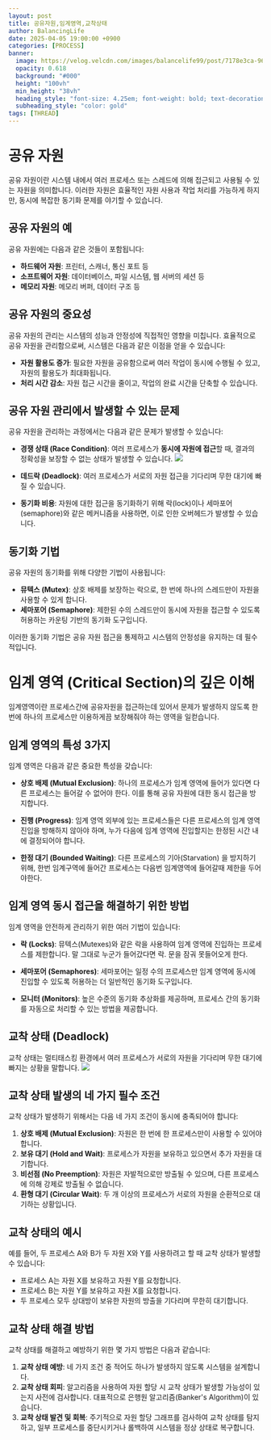 ```yaml
---
layout: post
title: 공유자원,임계영역,교착상태
author: BalancingLife
date: 2025-04-05 19:00:00 +0900 
categories: [PROCESS]
banner:
  image: https://velog.velcdn.com/images/balancelife99/post/7178e3ca-9668-44c3-bac5-9544dbd4b9e0/image.png
  opacity: 0.618
  background: "#000"
  height: "100vh"
  min_height: "38vh"
  heading_style: "font-size: 4.25em; font-weight: bold; text-decoration: underline"
  subheading_style: "color: gold"
tags: [THREAD]
---
```


# 공유 자원

공유 자원이란 시스템 내에서 여러 프로세스 또는 스레드에 의해 접근되고 사용될 수 있는 자원을 의미합니다. 이러한 자원은 효율적인 자원 사용과 작업 처리를 가능하게 하지만, 동시에 복잡한 동기화 문제를 야기할 수 있습니다.

## 공유 자원의 예

공유 자원에는 다음과 같은 것들이 포함됩니다:

- **하드웨어 자원**: 프린터, 스캐너, 통신 포트 등
- **소프트웨어 자원**: 데이터베이스, 파일 시스템, 웹 서버의 세션 등
- **메모리 자원**: 메모리 버퍼, 데이터 구조 등

## 공유 자원의 중요성

공유 자원의 관리는 시스템의 성능과 안정성에 직접적인 영향을 미칩니다. 효율적으로 공유 자원을 관리함으로써, 시스템은 다음과 같은 이점을 얻을 수 있습니다:

- **자원 활용도 증가**: 필요한 자원을 공유함으로써 여러 작업이 동시에 수행될 수 있고, 자원의 활용도가 최대화됩니다.
- **처리 시간 감소**: 자원 접근 시간을 줄이고, 작업의 완료 시간을 단축할 수 있습니다.

## 공유 자원 관리에서 발생할 수 있는 문제

공유 자원을 관리하는 과정에서는 다음과 같은 문제가 발생할 수 있습니다:

- **경쟁 상태 (Race Condition)**: 여러 프로세스가 **동시에 자원에 접근**할 때, 결과의 정확성을 보장할 수 없는 상태가 발생할 수 있습니다.
![](https://velog.velcdn.com/images/balancelife99/post/ed814d22-e57f-4021-ace9-922c5388ce5f/image.png)

- **데드락 (Deadlock)**: 여러 프로세스가 서로의 자원 접근을 기다리며 무한 대기에 빠질 수 있습니다.
- **동기화 비용**: 자원에 대한 접근을 동기화하기 위해 락(lock)이나 세마포어(semaphore)와 같은 메커니즘을 사용하면, 이로 인한 오버헤드가 발생할 수 있습니다.

## 동기화 기법

공유 자원의 동기화를 위해 다양한 기법이 사용됩니다:

- **뮤텍스 (Mutex)**: 상호 배제를 보장하는 락으로, 한 번에 하나의 스레드만이 자원을 사용할 수 있게 합니다.
- **세마포어 (Semaphore)**: 제한된 수의 스레드만이 동시에 자원을 접근할 수 있도록 허용하는 카운팅 기반의 동기화 도구입니다.

이러한 동기화 기법은 공유 자원 접근을 통제하고 시스템의 안정성을 유지하는 데 필수적입니다.


# 임계 영역 (Critical Section)의 깊은 이해

임계영역이란 프로세스간에 공유자원을 접근하는데 있어서 문제가 발생하지 않도록 한번에 하나의 프로세스만 이용하게끔 보장해줘야 하는 영역을 일컫습니다.

## 임계 영역의 특성 3가지

임계 영역은 다음과 같은 중요한 특성을 갖습니다:

- **상호 배제 (Mutual Exclusion)**: 하나의 프로세스가 임계 영역에 들어가 있다면 다른 프로세스는 들어갈 수 없어야 한다. 
이를 통해 공유 자원에 대한 동시 접근을 방지합니다.
  
- **진행 (Progress)**: 임계 영역 외부에 있는 프로세스들은 다른 프로세스의 임계 영역 진입을 방해하지 않아야 하며, 누가 다음에 임계 영역에 진입할지는 한정된 시간 내에 결정되어야 합니다.
  
- **한정 대기 (Bounded Waiting)**: 다른 프로세스의 기아(Starvation) 을 방지하기 위해, 한번 임계구역에 들어간 프로세스는 다음번 임계영역에 들어갈때 제한을 두어야한다.


## 임계 영역 동시 접근을 해결하기 위한 방법

임계 영역을 안전하게 관리하기 위한 여러 기법이 있습니다:

- **락 (Locks)**: 뮤텍스(Mutexes)와 같은 락을 사용하여 임계 영역에 진입하는 프로세스를 제한합니다. 
말 그대로 누군가 들어갔다면 락. 문을 잠궈 못들어오게 한다.
  
- **세마포어 (Semaphores)**: 세마포어는 일정 수의 프로세스만 임계 영역에 동시에 진입할 수 있도록 허용하는 더 일반적인 동기화 도구입니다.
  
- **모니터 (Monitors)**: 높은 수준의 동기화 추상화를 제공하며, 프로세스 간의 동기화를 자동으로 처리할 수 있는 방법을 제공합니다.

## 교착 상태 (Deadlock)
교착 상태는 멀티태스킹 환경에서 여러 프로세스가 서로의 자원을 기다리며 무한 대기에 빠지는 상황을 말합니다.
![](https://velog.velcdn.com/images/balancelife99/post/7178e3ca-9668-44c3-bac5-9544dbd4b9e0/image.png)

## 교착 상태 발생의 네 가지 필수 조건

교착 상태가 발생하기 위해서는 다음 네 가지 조건이 동시에 충족되어야 합니다:

1. **상호 배제 (Mutual Exclusion)**: 자원은 한 번에 한 프로세스만이 사용할 수 있어야 합니다.
2. **보유 대기 (Hold and Wait)**: 프로세스가 자원을 보유하고 있으면서 추가 자원을 대기합니다.
3. **비선점 (No Preemption)**: 자원은 자발적으로만 방출될 수 있으며, 다른 프로세스에 의해 강제로 방출될 수 없습니다.
4. **환형 대기 (Circular Wait)**: 두 개 이상의 프로세스가 서로의 자원을 순환적으로 대기하는 상황입니다.

## 교착 상태의 예시

예를 들어, 두 프로세스 A와 B가 두 자원 X와 Y를 사용하려고 할 때 교착 상태가 발생할 수 있습니다:

- 프로세스 A는 자원 X를 보유하고 자원 Y를 요청합니다.
- 프로세스 B는 자원 Y를 보유하고 자원 X를 요청합니다.
- 두 프로세스 모두 상대방이 보유한 자원의 방출을 기다리며 무한히 대기합니다.

## 교착 상태 해결 방법

교착 상태를 해결하고 예방하기 위한 몇 가지 방법은 다음과 같습니다:

1. **교착 상태 예방**: 네 가지 조건 중 적어도 하나가 발생하지 않도록 시스템을 설계합니다.
2. **교착 상태 회피**: 알고리즘을 사용하여 자원 할당 시 교착 상태가 발생할 가능성이 있는지 사전에 검사합니다. 대표적으로 은행원 알고리즘(Banker's Algorithm)이 있습니다.
3. **교착 상태 발견 및 회복**: 주기적으로 자원 할당 그래프를 검사하여 교착 상태를 탐지하고, 일부 프로세스를 중단시키거나 롤백하여 시스템을 정상 상태로 복구합니다.

